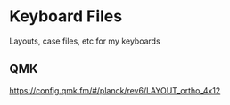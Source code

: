 # Keyboard Files

Layouts, case files, etc for my keyboards

## QMK

https://config.qmk.fm/#/planck/rev6/LAYOUT_ortho_4x12
